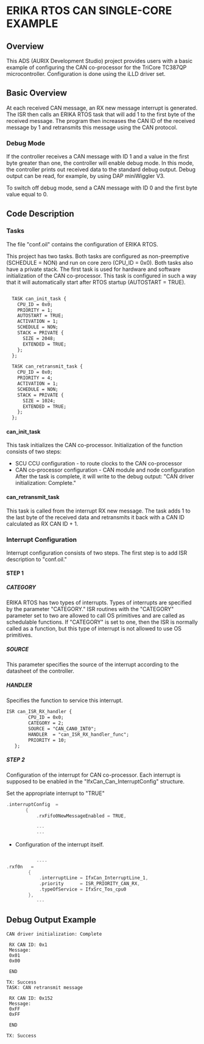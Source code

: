 # ERIKA RTOS CAN SINGLE-CORE EXAMPLE
## Overview
This ADS (AURIX Development Studio) project provides users with a basic example of configuring the CAN co-processor for the TriCore TC387QP microcontroller. Configuration is done using the iLLD driver set.

## Basic Overview
At each received CAN message, an RX new message interrupt is generated. The ISR then calls an ERIKA RTOS task that will add 1 to the first byte of the received message. The program then increases the CAN ID of the received message by 1 and retransmits this message using the CAN protocol.

### Debug Mode
If the controller receives a CAN message with ID 1 and a value in the first byte greater than one, the controller will enable debug mode. In this mode, the controller prints out received data to the standard debug output. Debug output can be read, for example, by using DAP miniWiggler V3.

To switch off debug mode, send a CAN message with ID 0 and the first byte value equal to 0.

## Code Description
### Tasks
The file "conf.oil" contains the configuration of ERIKA RTOS.

This project has two tasks. Both tasks are configured as non-preemptive (SCHEDULE = NON) and run on core zero (CPU_ID = 0x0). Both tasks also have a private stack. The first task is used for hardware and software initialization of the CAN co-processor. This task is configured in such a way that it will automatically start after RTOS startup (AUTOSTART = TRUE).

```xml

  TASK can_init_task {
    CPU_ID = 0x0;
    PRIORITY = 1;
    AUTOSTART = TRUE;
    ACTIVATION = 1;
    SCHEDULE = NON;
    STACK = PRIVATE {
      SIZE = 2048;
      EXTENDED = TRUE;
    };
  };

  TASK can_retransmit_task {
    CPU_ID = 0x0;
    PRIORITY = 4;
    ACTIVATION = 1;
    SCHEDULE = NON;
    STACK = PRIVATE {
      SIZE = 1024;
      EXTENDED = TRUE;
    };
  };
```
#### can_init_task
This task initializes the CAN co-processor. Initialization of the function consists of two steps:

* SCU CCU configuration - to route clocks to the CAN co-processor
* CAN co-processor configuration - CAN module and node configuration
After the task is complete, it will write to the debug output: "CAN driver initialization: Complete."

#### can_retransmit_task
This task is called from the interrupt RX new message. The task adds 1 to the last byte of the received data and retransmits it back with a CAN ID calculated as RX CAN ID + 1.

### Interrupt Configuration
Interrupt configuration consists of two steps. The first step is to add ISR description to "conf.oil."

#### STEP 1
##### CATEGORY
ERIKA RTOS has two types of interrupts. Types of interrupts are specified by the parameter "CATEGORY." ISR routines with the "CATEGORY" parameter set to two are allowed to call OS primitives and are called as schedulable functions. If "CATEGORY" is set to one, then the ISR is normally called as a function, but this type of interrupt is not allowed to use OS primitives.

##### SOURCE
This parameter specifies the source of the interrupt according to the datasheet of the controller.

##### HANDLER
Specifies the function to service this interrupt.

```xml
ISR can_ISR_RX_handler {
		CPU_ID = 0x0;
		CATEGORY = 2;
		SOURCE = "CAN_CAN0_INT0";
		HANDLER  = "can_ISR_RX_handler_func";
		PRIORITY = 10;
   };
```
##### STEP 2
Configuration of the interrupt for CAN co-processor. Each interrupt is supposed to be enabled in the "IfxCan_Can_InterruptConfig" structure.

Set the appropriate interrupt to "TRUE"
```C
.interruptConfig  =
       {
           .rxFifo0NewMessageEnabled = TRUE,

           ---
           ---
```
* Configuration of the interrupt itself.
```C

           ----
.rxf0n   =
        {
            .interruptLine = IfxCan_InterruptLine_1,
            .priority      = ISR_PRIORITY_CAN_RX,
            .typeOfService = IfxSrc_Tos_cpu0
        },
           ---
```           
## Debug Output Example
```
CAN driver initialization: Complete

 RX CAN ID: 0x1
 Message:
 0x01
 0x00

 END

TX: Success
TASK: CAN retransmit message

 RX CAN ID: 0x152
 Message:
 0xFF
 0xFF

 END

TX: Success
```